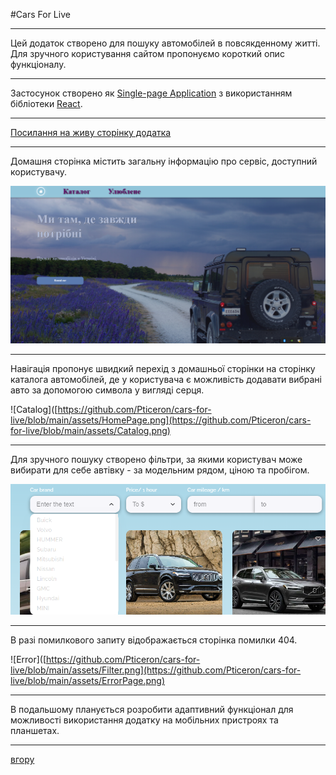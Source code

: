 <a id="anchor"></a>
#Cars For Live

---
Цей додаток створено для пошуку автомобілей в повсякденному житті. Для зручного користування сайтом пропонуємо короткий опис функціоналу.

---
Застосунок створено як  [Single-page Application](https://medium.com/@NeotericEU/single-page-application-vs-multiple-page-application-2591588efe58) з використанням бібліотеки [React](https://uk.legacy.reactjs.org/).

---
[Посилання на живу сторінку додатка](https://github.com/Pticeron/cars-for-live)

---
Домашня сторінка містить загальну інформацію про сервіс, доступний користувачу.

![Home](https://github.com/Pticeron/cars-for-live/blob/main/assets/HomePage.png)

---
Навігація пропонує швидкий перехід з домашньої сторінки на сторінку каталога автомобілей, де у користувача є можливість додавати вибрані авто за допомогою символа у вигляді серця.

![Catalog]([https://github.com/Pticeron/cars-for-live/blob/main/assets/HomePage.png](https://github.com/Pticeron/cars-for-live/blob/main/assets/Catalog.png)

---
Для зручного пошуку створено фільтри, за якими користувач може вибирати для себе автівку - за модельним рядом, ціною та пробігом.

![Catalog](https://github.com/Pticeron/cars-for-live/blob/main/assets/Filter.png)

---
В разі помилкового запиту відображається сторінка помилки 404.

![Error]([https://github.com/Pticeron/cars-for-live/blob/main/assets/Filter.png](https://github.com/Pticeron/cars-for-live/blob/main/assets/ErrorPage.png)

---
В подальшому планується розробити адаптивний функціонал для можливості використання додатку на мобільних пристроях та планшетах.

---
[вгору](#anchor)
